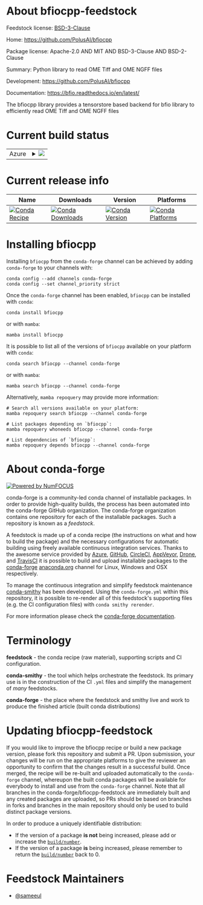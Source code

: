 About bfiocpp-feedstock
=======================

Feedstock license: [BSD-3-Clause](https://github.com/conda-forge/bfiocpp-feedstock/blob/main/LICENSE.txt)

Home: https://github.com/PolusAI/bfiocpp

Package license: Apache-2.0 AND MIT AND BSD-3-Clause AND BSD-2-Clause

Summary: Python library to read OME Tiff and OME NGFF files

Development: https://github.com/PolusAI/bfiocpp

Documentation: https://bfio.readthedocs.io/en/latest/

The bfiocpp library provides a tensorstore based backend for bfio library to efficiently read
OME Tiff and OME NGFF files


Current build status
====================


<table>
    
  <tr>
    <td>Azure</td>
    <td>
      <details>
        <summary>
          <a href="https://dev.azure.com/conda-forge/feedstock-builds/_build/latest?definitionId=22735&branchName=main">
            <img src="https://dev.azure.com/conda-forge/feedstock-builds/_apis/build/status/bfiocpp-feedstock?branchName=main">
          </a>
        </summary>
        <table>
          <thead><tr><th>Variant</th><th>Status</th></tr></thead>
          <tbody><tr>
              <td>linux_64_numpy2.0python3.10.____cpython</td>
              <td>
                <a href="https://dev.azure.com/conda-forge/feedstock-builds/_build/latest?definitionId=22735&branchName=main">
                  <img src="https://dev.azure.com/conda-forge/feedstock-builds/_apis/build/status/bfiocpp-feedstock?branchName=main&jobName=linux&configuration=linux%20linux_64_numpy2.0python3.10.____cpython" alt="variant">
                </a>
              </td>
            </tr><tr>
              <td>linux_64_numpy2.0python3.11.____cpython</td>
              <td>
                <a href="https://dev.azure.com/conda-forge/feedstock-builds/_build/latest?definitionId=22735&branchName=main">
                  <img src="https://dev.azure.com/conda-forge/feedstock-builds/_apis/build/status/bfiocpp-feedstock?branchName=main&jobName=linux&configuration=linux%20linux_64_numpy2.0python3.11.____cpython" alt="variant">
                </a>
              </td>
            </tr><tr>
              <td>linux_64_numpy2.0python3.12.____cpython</td>
              <td>
                <a href="https://dev.azure.com/conda-forge/feedstock-builds/_build/latest?definitionId=22735&branchName=main">
                  <img src="https://dev.azure.com/conda-forge/feedstock-builds/_apis/build/status/bfiocpp-feedstock?branchName=main&jobName=linux&configuration=linux%20linux_64_numpy2.0python3.12.____cpython" alt="variant">
                </a>
              </td>
            </tr><tr>
              <td>linux_64_numpy2.0python3.9.____cpython</td>
              <td>
                <a href="https://dev.azure.com/conda-forge/feedstock-builds/_build/latest?definitionId=22735&branchName=main">
                  <img src="https://dev.azure.com/conda-forge/feedstock-builds/_apis/build/status/bfiocpp-feedstock?branchName=main&jobName=linux&configuration=linux%20linux_64_numpy2.0python3.9.____cpython" alt="variant">
                </a>
              </td>
            </tr><tr>
              <td>osx_64_numpy2.0python3.10.____cpython</td>
              <td>
                <a href="https://dev.azure.com/conda-forge/feedstock-builds/_build/latest?definitionId=22735&branchName=main">
                  <img src="https://dev.azure.com/conda-forge/feedstock-builds/_apis/build/status/bfiocpp-feedstock?branchName=main&jobName=osx&configuration=osx%20osx_64_numpy2.0python3.10.____cpython" alt="variant">
                </a>
              </td>
            </tr><tr>
              <td>osx_64_numpy2.0python3.11.____cpython</td>
              <td>
                <a href="https://dev.azure.com/conda-forge/feedstock-builds/_build/latest?definitionId=22735&branchName=main">
                  <img src="https://dev.azure.com/conda-forge/feedstock-builds/_apis/build/status/bfiocpp-feedstock?branchName=main&jobName=osx&configuration=osx%20osx_64_numpy2.0python3.11.____cpython" alt="variant">
                </a>
              </td>
            </tr><tr>
              <td>osx_64_numpy2.0python3.12.____cpython</td>
              <td>
                <a href="https://dev.azure.com/conda-forge/feedstock-builds/_build/latest?definitionId=22735&branchName=main">
                  <img src="https://dev.azure.com/conda-forge/feedstock-builds/_apis/build/status/bfiocpp-feedstock?branchName=main&jobName=osx&configuration=osx%20osx_64_numpy2.0python3.12.____cpython" alt="variant">
                </a>
              </td>
            </tr><tr>
              <td>osx_64_numpy2.0python3.9.____cpython</td>
              <td>
                <a href="https://dev.azure.com/conda-forge/feedstock-builds/_build/latest?definitionId=22735&branchName=main">
                  <img src="https://dev.azure.com/conda-forge/feedstock-builds/_apis/build/status/bfiocpp-feedstock?branchName=main&jobName=osx&configuration=osx%20osx_64_numpy2.0python3.9.____cpython" alt="variant">
                </a>
              </td>
            </tr><tr>
              <td>win_64_numpy2.0python3.10.____cpython</td>
              <td>
                <a href="https://dev.azure.com/conda-forge/feedstock-builds/_build/latest?definitionId=22735&branchName=main">
                  <img src="https://dev.azure.com/conda-forge/feedstock-builds/_apis/build/status/bfiocpp-feedstock?branchName=main&jobName=win&configuration=win%20win_64_numpy2.0python3.10.____cpython" alt="variant">
                </a>
              </td>
            </tr><tr>
              <td>win_64_numpy2.0python3.11.____cpython</td>
              <td>
                <a href="https://dev.azure.com/conda-forge/feedstock-builds/_build/latest?definitionId=22735&branchName=main">
                  <img src="https://dev.azure.com/conda-forge/feedstock-builds/_apis/build/status/bfiocpp-feedstock?branchName=main&jobName=win&configuration=win%20win_64_numpy2.0python3.11.____cpython" alt="variant">
                </a>
              </td>
            </tr><tr>
              <td>win_64_numpy2.0python3.12.____cpython</td>
              <td>
                <a href="https://dev.azure.com/conda-forge/feedstock-builds/_build/latest?definitionId=22735&branchName=main">
                  <img src="https://dev.azure.com/conda-forge/feedstock-builds/_apis/build/status/bfiocpp-feedstock?branchName=main&jobName=win&configuration=win%20win_64_numpy2.0python3.12.____cpython" alt="variant">
                </a>
              </td>
            </tr><tr>
              <td>win_64_numpy2.0python3.9.____cpython</td>
              <td>
                <a href="https://dev.azure.com/conda-forge/feedstock-builds/_build/latest?definitionId=22735&branchName=main">
                  <img src="https://dev.azure.com/conda-forge/feedstock-builds/_apis/build/status/bfiocpp-feedstock?branchName=main&jobName=win&configuration=win%20win_64_numpy2.0python3.9.____cpython" alt="variant">
                </a>
              </td>
            </tr>
          </tbody>
        </table>
      </details>
    </td>
  </tr>
</table>

Current release info
====================

| Name | Downloads | Version | Platforms |
| --- | --- | --- | --- |
| [![Conda Recipe](https://img.shields.io/badge/recipe-bfiocpp-green.svg)](https://anaconda.org/conda-forge/bfiocpp) | [![Conda Downloads](https://img.shields.io/conda/dn/conda-forge/bfiocpp.svg)](https://anaconda.org/conda-forge/bfiocpp) | [![Conda Version](https://img.shields.io/conda/vn/conda-forge/bfiocpp.svg)](https://anaconda.org/conda-forge/bfiocpp) | [![Conda Platforms](https://img.shields.io/conda/pn/conda-forge/bfiocpp.svg)](https://anaconda.org/conda-forge/bfiocpp) |

Installing bfiocpp
==================

Installing `bfiocpp` from the `conda-forge` channel can be achieved by adding `conda-forge` to your channels with:

```
conda config --add channels conda-forge
conda config --set channel_priority strict
```

Once the `conda-forge` channel has been enabled, `bfiocpp` can be installed with `conda`:

```
conda install bfiocpp
```

or with `mamba`:

```
mamba install bfiocpp
```

It is possible to list all of the versions of `bfiocpp` available on your platform with `conda`:

```
conda search bfiocpp --channel conda-forge
```

or with `mamba`:

```
mamba search bfiocpp --channel conda-forge
```

Alternatively, `mamba repoquery` may provide more information:

```
# Search all versions available on your platform:
mamba repoquery search bfiocpp --channel conda-forge

# List packages depending on `bfiocpp`:
mamba repoquery whoneeds bfiocpp --channel conda-forge

# List dependencies of `bfiocpp`:
mamba repoquery depends bfiocpp --channel conda-forge
```


About conda-forge
=================

[![Powered by
NumFOCUS](https://img.shields.io/badge/powered%20by-NumFOCUS-orange.svg?style=flat&colorA=E1523D&colorB=007D8A)](https://numfocus.org)

conda-forge is a community-led conda channel of installable packages.
In order to provide high-quality builds, the process has been automated into the
conda-forge GitHub organization. The conda-forge organization contains one repository
for each of the installable packages. Such a repository is known as a *feedstock*.

A feedstock is made up of a conda recipe (the instructions on what and how to build
the package) and the necessary configurations for automatic building using freely
available continuous integration services. Thanks to the awesome service provided by
[Azure](https://azure.microsoft.com/en-us/services/devops/), [GitHub](https://github.com/),
[CircleCI](https://circleci.com/), [AppVeyor](https://www.appveyor.com/),
[Drone](https://cloud.drone.io/welcome), and [TravisCI](https://travis-ci.com/)
it is possible to build and upload installable packages to the
[conda-forge](https://anaconda.org/conda-forge) [anaconda.org](https://anaconda.org/)
channel for Linux, Windows and OSX respectively.

To manage the continuous integration and simplify feedstock maintenance
[conda-smithy](https://github.com/conda-forge/conda-smithy) has been developed.
Using the ``conda-forge.yml`` within this repository, it is possible to re-render all of
this feedstock's supporting files (e.g. the CI configuration files) with ``conda smithy rerender``.

For more information please check the [conda-forge documentation](https://conda-forge.org/docs/).

Terminology
===========

**feedstock** - the conda recipe (raw material), supporting scripts and CI configuration.

**conda-smithy** - the tool which helps orchestrate the feedstock.
                   Its primary use is in the construction of the CI ``.yml`` files
                   and simplify the management of *many* feedstocks.

**conda-forge** - the place where the feedstock and smithy live and work to
                  produce the finished article (built conda distributions)


Updating bfiocpp-feedstock
==========================

If you would like to improve the bfiocpp recipe or build a new
package version, please fork this repository and submit a PR. Upon submission,
your changes will be run on the appropriate platforms to give the reviewer an
opportunity to confirm that the changes result in a successful build. Once
merged, the recipe will be re-built and uploaded automatically to the
`conda-forge` channel, whereupon the built conda packages will be available for
everybody to install and use from the `conda-forge` channel.
Note that all branches in the conda-forge/bfiocpp-feedstock are
immediately built and any created packages are uploaded, so PRs should be based
on branches in forks and branches in the main repository should only be used to
build distinct package versions.

In order to produce a uniquely identifiable distribution:
 * If the version of a package **is not** being increased, please add or increase
   the [``build/number``](https://docs.conda.io/projects/conda-build/en/latest/resources/define-metadata.html#build-number-and-string).
 * If the version of a package **is** being increased, please remember to return
   the [``build/number``](https://docs.conda.io/projects/conda-build/en/latest/resources/define-metadata.html#build-number-and-string)
   back to 0.

Feedstock Maintainers
=====================

* [@sameeul](https://github.com/sameeul/)

